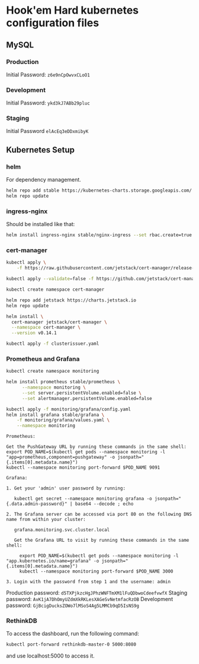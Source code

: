 # Hook'em Hard kubernetes configuration files

## MySQL

### Production

Initial Password: `z6e9nCpOwvxCLoO1`

### Development

Initial Password: `ykd3kJ7ABb29pluc`

### Staging

Initial Password `elAcEq3eDDxmibyK`

## Kubernetes Setup

### helm

For dependency management.

```bash
helm repo add stable https://kubernetes-charts.storage.googleapis.com/
helm repo update
```

### ingress-nginx

Should be installed like that:

```bash
helm install ingress-nginx stable/nginx-ingress --set rbac.create=true --set controller.service.nodePorts.http=30080 --set controller.service.nodePorts.https=30443 --set controller.service.type=NodePort
```

### cert-manager

```bash
kubectl apply \
    -f https://raw.githubusercontent.com/jetstack/cert-manager/release-0.6/deploy/manifests/00-crds.yaml

kubectl apply --validate=false -f https://github.com/jetstack/cert-manager/releases/download/v0.14.1/cert-manager-legacy.crds.yaml

kubectl create namespace cert-manager

helm repo add jetstack https://charts.jetstack.io
helm repo update

helm install \
  cert-manager jetstack/cert-manager \
  --namespace cert-manager \
  --version v0.14.1

kubectl apply -f clusterissuer.yaml
```

### Prometheus and Grafana

```bash
kubectl create namespace monitoring

helm install prometheus stable/prometheus \
      --namespace monitoring \
      --set server.persistentVolume.enabled=false \
      --set alertmanager.persistentVolume.enabled=false

kubectl apply -f monitoring/grafana/config.yaml
helm install grafana stable/grafana \
    -f monitoring/grafana/values.yaml \
    --namespace monitoring
```

```
Prometheus:

Get the PushGateway URL by running these commands in the same shell:
export POD_NAME=$(kubectl get pods --namespace monitoring -l "app=prometheus,component=pushgateway" -o jsonpath="{.items[0].metadata.name}")
kubectl --namespace monitoring port-forward $POD_NAME 9091

Grafana:

1. Get your 'admin' user password by running:

   kubectl get secret --namespace monitoring grafana -o jsonpath="{.data.admin-password}" | base64 --decode ; echo

2. The Grafana server can be accessed via port 80 on the following DNS name from within your cluster:

   grafana.monitoring.svc.cluster.local

   Get the Grafana URL to visit by running these commands in the same shell:

     export POD_NAME=$(kubectl get pods --namespace monitoring -l "app.kubernetes.io/name=grafana" -o jsonpath="{.items[0].metadata.name}")
     kubectl --namespace monitoring port-forward $POD_NAME 3000

3. Login with the password from step 1 and the username: admin
```

Production password: `d5TXPjkzcHgJPhzWNFTmXM1lFuQDbwoCdeefvwfX`
Staging password: `AvK1jA7DhOmyUZdmXkRKLesXAGeSvNetmfacRzOB`
Development password: `GjBcigDucksZOWo7lMSoS4Ag5LMMCb9qD5IsNS9g`

### RethinkDB

To access the dashboard, run the following command:

```bash
kubectl port-forward rethinkdb-master-0 5000:8080
```

and use localhost:5000 to access it.
